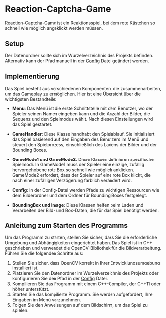 # Reaction-Captcha-Game
Reaction-Captcha-Game ist ein Reaktionsspiel, bei dem rote Kästchen so schnell wie möglich angeklickt werden müssen.

## Setup
Der Datenordner sollte sich im Wurzelverzeichnis des Projekts befinden. Alternativ kann der Pfad manuell in der [Config](src/Config.cpp) Datei geändert werden.

## Implementierung
Das Spiel besteht aus verschiedenen Komponenten, die zusammenarbeiten, um das Gameplay zu ermöglichen. Hier ist eine Übersicht über die wichtigsten Bestandteile:

- **Menu**: Das Menü ist die erste Schnittstelle mit dem Benutzer, wo der Spieler seinen Namen eingeben kann und die Anzahl der Bilder, die Sequenz und den Spielmodus wählt. Nach diesen Einstellungen wird das Spiel gestartet.

- **GameHandler**: Diese Klasse handhabt den Spielablauf. Sie initialisiert das Spiel basierend auf den Eingaben des Benutzers im Menü und steuert den Spielprozess, einschließlich des Ladens der Bilder und der Bounding Boxes.

- **GameMode1 und GameMode2**: Diese Klassen definieren spezifische Spielmodi. In GameMode1 muss der Spieler eine einzige, zufällig hervorgehobene rote Box so schnell wie möglich anklicken. GameMode2 erfordert, dass der Spieler auf eine rote Box klickt, die nach einer zufälligen Verzögerung farblich verändert wird.

- **Config**: In der Config-Datei werden Pfade zu wichtigen Ressourcen wie dem Bilderordner und dem Ordner für Bounding Boxes festgelegt.

- **BoundingBox und Image**: Diese Klassen helfen beim Laden und Verarbeiten der Bild- und Box-Daten, die für das Spiel benötigt werden.

## Anleitung zum Starten des Programms
Um das Programm zu starten, stellen Sie sicher, dass Sie die erforderliche Umgebung und Abhängigkeiten eingerichtet haben. Das Spiel ist in C++ geschrieben und verwendet die OpenCV-Bibliothek für die Bildverarbeitung. Führen Sie die folgenden Schritte aus:

1. Stellen Sie sicher, dass OpenCV korrekt in Ihrer Entwicklungsumgebung installiert ist.
2. Platzieren Sie den Datenordner im Wurzelverzeichnis des Projekts oder konfigurieren Sie den Pfad in der [Config](src/Config.cpp) Datei.
3. Kompilieren Sie das Programm mit einem C++-Compiler, der C++11 oder höher unterstützt.
4. Starten Sie das kompilierte Programm. Sie werden aufgefordert, Ihre Eingaben im Menü vorzunehmen.
5. Folgen Sie den Anweisungen auf dem Bildschirm, um das Spiel zu spielen.

